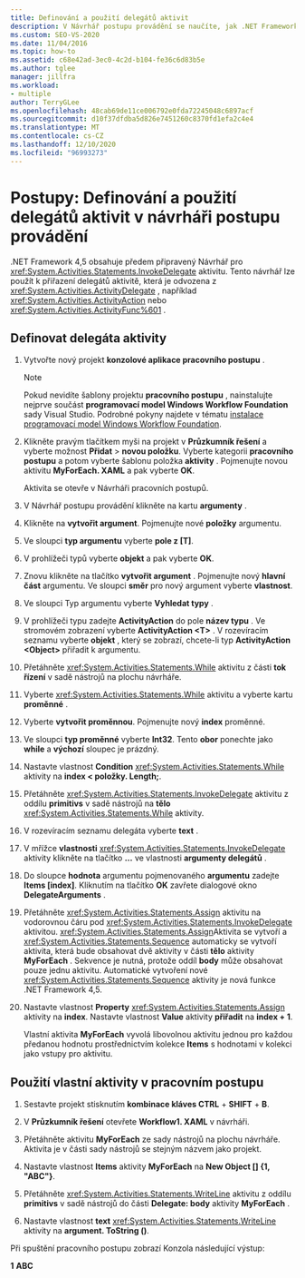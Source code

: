 ```yaml
---
title: Definování a použití delegátů aktivit
description: V Návrhář postupu provádění se naučíte, jak .NET Framework 4,5 obsahuje předem připravený Návrhář pro aktivitu InvokeDelegate, kterou můžete použít k definování a využívání delegátů aktivit.
ms.custom: SEO-VS-2020
ms.date: 11/04/2016
ms.topic: how-to
ms.assetid: c68e42ad-3ec0-4c2d-b104-fe36c6d83b5e
ms.author: tglee
manager: jillfra
ms.workload:
- multiple
author: TerryGLee
ms.openlocfilehash: 48cab69de11ce006792e0fda72245048c6897acf
ms.sourcegitcommit: d10f37dfdba5d826e7451260c8370fd1efa2c4e4
ms.translationtype: MT
ms.contentlocale: cs-CZ
ms.lasthandoff: 12/10/2020
ms.locfileid: "96993273"
---
```

# <a name="how-to-define-and-consume-activity-delegates-in-the-workflow-designer"></a>Postupy: Definování a použití delegátů aktivit v návrháři postupu provádění

.NET Framework 4,5 obsahuje předem připravený Návrhář pro <xref:System.Activities.Statements.InvokeDelegate> aktivitu. Tento návrhář lze použít k přiřazení delegátů aktivitě, která je odvozena z <xref:System.Activities.ActivityDelegate> , například <xref:System.Activities.ActivityAction> nebo <xref:System.Activities.ActivityFunc%601> .

## <a name="define-an-activity-delegate"></a>Definovat delegáta aktivity

1. Vytvořte nový projekt **konzolové aplikace pracovního postupu** .

   > [!NOTE]
   > Pokud nevidíte šablony projektu **pracovního postupu** , nainstalujte nejprve součást **programovací model Windows Workflow Foundation** sady Visual Studio. Podrobné pokyny najdete v tématu [instalace programovací model Windows Workflow Foundation](developing-applications-with-the-workflow-designer.md#install-windows-workflow-foundation).

3. Klikněte pravým tlačítkem myši na projekt v **Průzkumník řešení** a vyberte možnost **Přidat**  >  **novou položku**. Vyberte kategorii **pracovního postupu** a potom vyberte šablonu položka **aktivity** . Pojmenujte novou aktivitu **MyForEach. XAML** a pak vyberte **OK**.

   Aktivita se otevře v Návrháři pracovních postupů.

4. V Návrhář postupu provádění klikněte na kartu **argumenty** .

5. Klikněte na **vytvořit argument**. Pojmenujte nové **položky** argumentu.

6. Ve sloupci **typ argumentu** vyberte **pole z [T]**.

7. V prohlížeči typů vyberte **objekt** a pak vyberte **OK**.

8. Znovu klikněte na tlačítko **vytvořit argument** . Pojmenujte nový **hlavní část** argumentu. Ve sloupci **směr** pro nový argument vyberte **vlastnost**.

9. Ve sloupci Typ argumentu vyberte **Vyhledat typy** .

10. V prohlížeči typu zadejte **ActivityAction** do pole **název typu** . Ve stromovém zobrazení vyberte **ActivityAction \<T>** . V rozevíracím seznamu vyberte **objekt** , který se zobrazí, chcete-li typ **ActivityAction \<Object>** přiřadit k argumentu.

11. Přetáhněte <xref:System.Activities.Statements.While> aktivitu z části **tok řízení** v sadě nástrojů na plochu návrháře.

12. Vyberte <xref:System.Activities.Statements.While> aktivitu a vyberte kartu **proměnné** .

13. Vyberte **vytvořit proměnnou**. Pojmenujte nový **index** proměnné.

14. Ve sloupci **typ proměnné** vyberte **Int32**. Tento **obor** ponechte jako **while** a **výchozí** sloupec je prázdný.

15. Nastavte vlastnost **Condition** <xref:System.Activities.Statements.While> aktivity na **index < položky. Length;**.

16. Přetáhněte <xref:System.Activities.Statements.InvokeDelegate> aktivitu z oddílu **primitivs** v sadě nástrojů na **tělo** <xref:System.Activities.Statements.While> aktivity.

17. V rozevíracím seznamu delegáta vyberte **text** .

18. V mřížce **vlastnosti** <xref:System.Activities.Statements.InvokeDelegate> aktivity klikněte na tlačítko **...** ve vlastnosti **argumenty delegátů** .

19. Do sloupce **hodnota** argumentu pojmenovaného **argumentu** zadejte **Items [index]**. Kliknutím na tlačítko **OK** zavřete dialogové okno **DelegateArguments** .

20. Přetáhněte <xref:System.Activities.Statements.Assign> aktivitu na vodorovnou čáru pod <xref:System.Activities.Statements.InvokeDelegate> aktivitou. <xref:System.Activities.Statements.Assign>Aktivita se vytvoří a <xref:System.Activities.Statements.Sequence> automaticky se vytvoří aktivita, která bude obsahovat dvě aktivity v části **tělo** aktivity **MyForEach** . Sekvence je nutná, protože oddíl **body** může obsahovat pouze jednu aktivitu. Automatické vytvoření nové <xref:System.Activities.Statements.Sequence> aktivity je nová funkce .NET Framework 4,5.

21. Nastavte vlastnost **Property** <xref:System.Activities.Statements.Assign> aktivity na **index**. Nastavte vlastnost **Value** aktivity **přiřadit** na **index + 1**.

    Vlastní aktivita **MyForEach** vyvolá libovolnou aktivitu jednou pro každou předanou hodnotu prostřednictvím kolekce **Items** s hodnotami v kolekci jako vstupy pro aktivitu.

## <a name="use-the-custom-activity-in-a-workflow"></a>Použití vlastní aktivity v pracovním postupu

1. Sestavte projekt stisknutím **kombinace kláves CTRL** + **SHIFT** + **B**.

2. V **Průzkumník řešení** otevřete **Workflow1. XAML** v návrháři.

3. Přetáhněte aktivitu **MyForEach** ze sady nástrojů na plochu návrháře. Aktivita je v části sady nástrojů se stejným názvem jako projekt.

4. Nastavte vlastnost **Items** aktivity **MyForEach** na **New Object [] {1, "ABC"}**.

5. Přetáhněte <xref:System.Activities.Statements.WriteLine> aktivitu z oddílu **primitivs** v sadě nástrojů do části **Delegate: body** aktivity **MyForEach** .

6. Nastavte vlastnost **text** <xref:System.Activities.Statements.WriteLine> aktivity na **argument. ToString ()**.

Při spuštění pracovního postupu zobrazí Konzola následující výstup:

**1** 
 **ABC**
